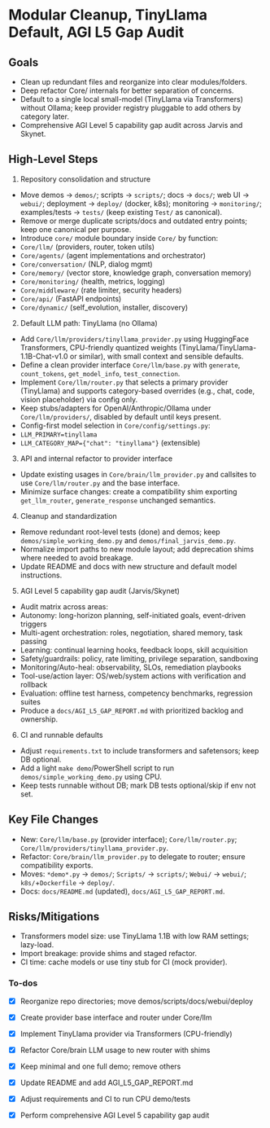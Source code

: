 <!-- 337c66ee-b84f-4889-9908-c61d81a24728 3e131008-9aea-487c-8532-ef3090947bfc -->
# Modular Cleanup, TinyLlama Default, AGI L5 Gap Audit

## Goals

- Clean up redundant files and reorganize into clear modules/folders.
- Deep refactor Core/ internals for better separation of concerns.
- Default to a single local small-model (TinyLlama via Transformers) without Ollama; keep provider registry pluggable to add others by category later.
- Comprehensive AGI Level 5 capability gap audit across Jarvis and Skynet.

## High-Level Steps

1) Repository consolidation and structure

- Move demos → `demos/`; scripts → `scripts/`; docs → `docs/`; web UI → `webui/`; deployment → `deploy/` (docker, k8s); monitoring → `monitoring/`; examples/tests → `tests/` (keep existing `Test/` as canonical).
- Remove or merge duplicate scripts/docs and outdated entry points; keep one canonical per purpose.
- Introduce `core/` module boundary inside `Core/` by function:
- `Core/llm/` (providers, router, token utils)
- `Core/agents/` (agent implementations and orchestrator)
- `Core/conversation/` (NLP, dialog mgmt)
- `Core/memory/` (vector store, knowledge graph, conversation memory)
- `Core/monitoring/` (health, metrics, logging)
- `Core/middleware/` (rate limiter, security headers)
- `Core/api/` (FastAPI endpoints)
- `Core/dynamic/` (self_evolution, installer, discovery)

2) Default LLM path: TinyLlama (no Ollama)

- Add `Core/llm/providers/tinyllama_provider.py` using HuggingFace Transformers, CPU-friendly quantized weights (TinyLlama/TinyLlama-1.1B-Chat-v1.0 or similar), with small context and sensible defaults.
- Define a clean provider interface `Core/llm/base.py` with `generate`, `count_tokens`, `get_model_info`, `test_connection`.
- Implement `Core/llm/router.py` that selects a primary provider (TinyLlama) and supports category-based overrides (e.g., chat, code, vision placeholder) via config only.
- Keep stubs/adapters for OpenAI/Anthropic/Ollama under `Core/llm/providers/`, disabled by default until keys present.
- Config-first model selection in `Core/config/settings.py`:
- `LLM_PRIMARY=tinyllama`
- `LLM_CATEGORY_MAP={"chat": "tinyllama"}` (extensible)

3) API and internal refactor to provider interface

- Update existing usages in `Core/brain/llm_provider.py` and callsites to use `Core/llm/router.py` and the base interface.
- Minimize surface changes: create a compatibility shim exporting `get_llm_router`, `generate_response` unchanged semantics.

4) Cleanup and standardization

- Remove redundant root-level tests (done) and demos; keep `demos/simple_working_demo.py` and `demos/final_jarvis_demo.py`.
- Normalize import paths to new module layout; add deprecation shims where needed to avoid breakage.
- Update README and docs with new structure and default model instructions.

5) AGI Level 5 capability gap audit (Jarvis/Skynet)

- Audit matrix across areas:
- Autonomy: long-horizon planning, self-initiated goals, event-driven triggers
- Multi-agent orchestration: roles, negotiation, shared memory, task passing
- Learning: continual learning hooks, feedback loops, skill acquisition
- Safety/guardrails: policy, rate limiting, privilege separation, sandboxing
- Monitoring/Auto-heal: observability, SLOs, remediation playbooks
- Tool-use/action layer: OS/web/system actions with verification and rollback
- Evaluation: offline test harness, competency benchmarks, regression suites
- Produce a `docs/AGI_L5_GAP_REPORT.md` with prioritized backlog and ownership.

6) CI and runnable defaults

- Adjust `requirements.txt` to include transformers and safetensors; keep DB optional.
- Add a light `make demo`/PowerShell script to run `demos/simple_working_demo.py` using CPU.
- Keep tests runnable without DB; mark DB tests optional/skip if env not set.

## Key File Changes

- New: `Core/llm/base.py` (provider interface); `Core/llm/router.py`; `Core/llm/providers/tinyllama_provider.py`.
- Refactor: `Core/brain/llm_provider.py` to delegate to router; ensure compatibility exports.
- Moves: `*demo*.py` → `demos/`; `Scripts/` → `scripts/`; `Webui/` → `webui/`; `k8s/`+`Dockerfile` → `deploy/`.
- Docs: `docs/README.md` (updated), `docs/AGI_L5_GAP_REPORT.md`.

## Risks/Mitigations

- Transformers model size: use TinyLlama 1.1B with low RAM settings; lazy-load.
- Import breakage: provide shims and staged refactor.
- CI time: cache models or use tiny stub for CI (mock provider).

### To-dos

- [x] Reorganize repo directories; move demos/scripts/docs/webui/deploy
- [x] Create provider base interface and router under Core/llm
- [x] Implement TinyLlama provider via Transformers (CPU-friendly)
- [x] Refactor Core/brain LLM usage to new router with shims
- [x] Keep minimal and one full demo; remove others
- [x] Update README and add AGI_L5_GAP_REPORT.md
- [x] Adjust requirements and CI to run CPU demo/tests
- [x] Perform comprehensive AGI Level 5 capability gap audit


